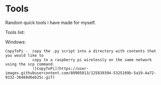 
# Tools

Random quick tools i have made for myself.

Tools list:

Windows:

    CopyToPi -  copy the .py script into a directory with contents that you would like to
                copy to a raspberry pi wirelessly on the same network using the scp command.
                ![CopyToPi](https://user-images.githubusercontent.com/80905013/125839394-5325169b-5a19-4a72-9232-36468d6eb25c.gif)
                
